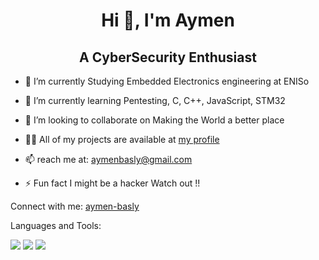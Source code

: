 <h1 align="center">Hi 👋, I'm Aymen</h1>
<h2 align="center"> A CyberSecurity Enthusiast </h2>
	
 + 🔭 I’m currently Studying Embedded Electronics engineering at ENISo

+ 🌱 I’m currently learning Pentesting, C, C++, JavaScript, STM32

+ 👯 I’m looking to collaborate on Making the World a better place

+ 👨‍💻 All of my projects are available at [my profile](https://github.com/aymen99tn/aymen99tn)

+ 📫  reach me at: aymenbasly@gmail.com

+ ⚡ Fun fact I might be a hacker Watch out !!

Connect with me:
[aymen-basly](https://www.linkedin.com/in/aymen-basly-831a09220/)

Languages and Tools:

[![](https://skills.thijs.gg/icons?i=js)](https://www.javascript.com/)
[![](https://skills.thijs.gg/icons?i=nodejs)](https://nodejs.org/en)
[![](https://skills.thijs.gg/icons?i=py)](https://www.python.org/)
